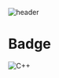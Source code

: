 ![header](https://capsule-render.vercel.app/api?type=rect&color=auto&height=180&section=header&text=TERSHIRE:%20Control%20and%20Computer%20Vision&fontSize=38)

# Badge
![C++](https://img.shields.io/badge/C++-2C2255.svg?&style=for-the-badge&logo=cplusplus&logoColor=white)
